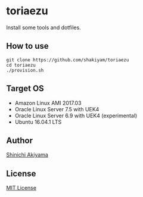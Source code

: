 toriaezu
========

Install some tools and dotfiles.

How to use
----------

```console
git clone https://github.com/shakiyam/toriaezu
cd toriaezu
./provision.sh
```

Target OS
---------

* Amazon Linux AMI 2017.03
* Oracle Linux Server 7.5 with UEK4
* Oracle Linux Server 6.9 with UEK4 (experimental)
* Ubuntu 16.04.1 LTS

Author
------

[Shinichi Akiyama](https://github.com/shakiyam)

License
-------

[MIT License](http://www.opensource.org/licenses/mit-license.php)
